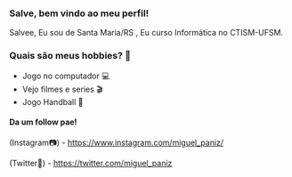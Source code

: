 ### Salve, bem vindo ao meu perfil!

Salvee, Eu sou de Santa Maria/RS , Eu curso Informática no CTISM-UFSM.

### Quais são meus hobbies? 🎨
* Jogo no computador 💻
* Vejo filmes e series 🎬
* Jogo Handball 🏅

#### Da um follow pae!
(Instagram📷) - https://www.instagram.com/miguel_paniz/


(Twitter📱) - https://twitter.com/miguel_paniz



